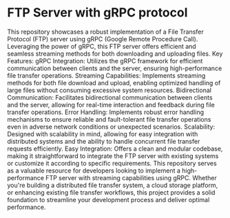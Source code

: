 # FTP Server with gRPC protocol
 This repository showcases a robust implementation of a File Transfer Protocol (FTP) server using gRPC (Google Remote Procedure Call). Leveraging the power of gRPC, this FTP server offers efficient and seamless streaming methods for both downloading and uploading files.  Key Features:  gRPC Integration: Utilizes the gRPC framework for efficient communication between clients and the server, ensuring high-performance file transfer operations. Streaming Capabilities: Implements streaming methods for both file download and upload, enabling optimized handling of large files without consuming excessive system resources. Bidirectional Communication: Facilitates bidirectional communication between clients and the server, allowing for real-time interaction and feedback during file transfer operations. Error Handling: Implements robust error handling mechanisms to ensure reliable and fault-tolerant file transfer operations even in adverse network conditions or unexpected scenarios. Scalability: Designed with scalability in mind, allowing for easy integration with distributed systems and the ability to handle concurrent file transfer requests efficiently. Easy Integration: Offers a clean and modular codebase, making it straightforward to integrate the FTP server with existing systems or customize it according to specific requirements. This repository serves as a valuable resource for developers looking to implement a high-performance FTP server with streaming capabilities using gRPC. Whether you're building a distributed file transfer system, a cloud storage platform, or enhancing existing file transfer workflows, this project provides a solid foundation to streamline your development process and deliver optimal performance.
